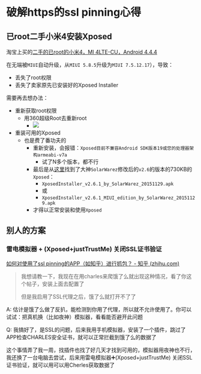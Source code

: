 # 破解https的ssl pinning心得

## 已root二手小米4安装Xposed

淘宝上买的[二手的已root的小米4，MI 4LTE-CU，Android 4.4.4](https://item.taobao.com/item.htm?id=570638208316)

在无端被`MIUI`自动升级，从`MIUI 5.8.5`升级为`MIUI 7.5.12.17`），导致：

* 丢失了root权限
* 丢失了卖家原先已安装好的Xposed Installer

需要再去想办法：

* 重新获取root权限
  * 用360超级Root去重新root
    * ![](../assets/img/xiaomi_4_360_root_xposed.png)
* 重装可用的Xposed
  * 也是费了番功夫的
    * 重新安装，会报错：`Xposed目前不兼容Android SDK版本19或您的处理器架构armeabi-v7a`
      * 试了N多个版本，都不行
    * 最后是从[这里](https://forum.xda-developers.com/showpost.php?p=64063168&postcount=62)找到了大神`SolarWarez`修改后的`v2.6`的版本的730KB的`Xposed`：
      * `XposedInstaller_v2.6.1_by_SolarWarez_20151129.apk`
      * 或
      * `XposedInstaller_v2.6.1_MIUI_edition_by_SolarWarez_20151129.apk`
    * 才得以正常安装和使用`Xposed`

## 别人的方案

### 雷电模拟器 + (Xposed+justTrustMe) 关闭SSL证书验证

[如何对使用了ssl pinning的APP（如知乎）进行抓包？ - 知乎 (zhihu.com)](https://www.zhihu.com/question/60618756)

> 我想请教一下，我现在在用charles来爬饿了么就出现这种情况，看了你这个帖子，安装上面去配置了
> 
> 但是我启用了SSL代理之后，饿了么就打开不了了

A: 估计是饿了么做了反扒，能检测到你用了代理，所以就不允许使用了。你可以试试：把真机换（比如夜神）模拟器，看看能否避开此问题

Q: 我搞好了，是SSL的问题，后来我用手机模拟器，安装了一个插件，跳过了APP检查CHARLES安全证书，就可以正常拦截到饿了么的数据了

这个事情弄了我一周，找插件也找了好几天才找到可用的，模拟器用夜神也不行，我还换了一台电脑去尝试，后来用雷电模拟器➕(Xposed+justTrustMe) 关闭SSL证书验证，就可以用可以用Cherles获取数据了
